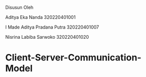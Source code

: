 Disusun Oleh

Aditya Eka Nanda 320220401001

I Made Aditya Pradana Putra 320220401007

Nisrina Labiba Sarwoko 320220401020

# Client-Server-Communication-Model
